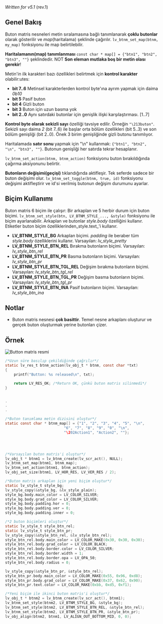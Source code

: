 _Written for v5.1_ (rev.1)

## Genel Bakış

Buton matris nesneleri metin sıralamasına bağlı tanımlanarak **çoklu butonlar** olarak gösterilir ve _map_(haritalama) şeklinde çağırılır. `lv_btnm_set_map(btnm, my_map)` fonksiyonu ile map belirtilebilir.

**Haritalamanın(map) tanımlanması** `const char * map[] = {"btn1", "btn2", "btn3", ""}` şeklindedir. NOT **Son eleman mutlaka boş bir metin olası gerekir**!

Metin'in ilk karakteri bazı özellikleri belirtmek için **kontrol karakter** olabilir:utes:

- **bit 7..6** Metinsel karakterlerden kontrol byte'ına ayrım yapmak için daima _0b10_
- **bit 5** Pasif buton
- **bit 4** Gizli buton
- **bit 3** Buton için uzun basma yok
- **bit 2..0** Aynı satırdaki butonlar için genişlik ilişki karşılaştırması. [1..7]

**Kontrol byte olarak sekizli sayı** özelliği tavsiye edilir. Örneğin `"\213buton"`. Sekizli sayı daima _2_ (bit 7..6) ile başlar orta bölüm özellikleri (bit 5..3) ve son bölüm genişliği (bit 2..0). Önek 3 birim genişliğinde gizli butonu tanımlıyor.

Haritalamada **satır sonu** yapmak için "\n" kullanmak: `{"btn1", "btn2", "\n", "btn3", ""}`. Butonun genişliği her satırda tekrar hesaplanır.

`lv_btnm_set_action(btnm, btnm_action)` fonksiyonu buton bırakıldığında çağırma aksiyonunu belirtir.

**Butonların değişimi(geçişi)** tıklandığında aktifleşir. Tek seferde sadece bir buton değişimi olur. `lv_btnm_set_toggle(btnm, true, id)` fonksiyonu değişimi aktifleştirir ve id'si verilmiş butonun değişim durumunu ayarlar.

## Biçim Kullanımı

Buton matris 6 biçim ile çalışır: Bir arkaplan ve 5 herbir durum için buton biçimi. `lv_btnm_set_style(btn, LV_BTNM_STYLE_..., &style)` fonksiyonu ile biçim ayarlanabilir. Arkaplan ve butonlar _style.body_ özelliğini kullanır. Etiketler buton biçim özelliklerinden_style.text_'i kullanır.

- **LV_BTNM_STYLE_BG** Arkaplan biçimi. _padding_ ile beraber tüm _style.body_ özelliklerini kullanır. Varsayılan: _lv_style_pretty_
- **LV_BTNM_STYLE_BTN_REL** Bırakma butonların biçimi. Varsayılan: _lv_style_btn_rel_
- **LV_BTNM_STYLE_BTN_PR** Basma butonların biçimi. Varsayılan: _lv_style_btn_pr_
- **LV_BTNM_STYLE_BTN_TGL_REL** Değişim bırakma butonların biçimi. Varsayılan: _lv_style_btn_tgl_rel_
- **LV_BTNM_STYLE_BTN_TGL_PR** Değişim basma butonların biçimi. Varsayılan: _lv_style_btn_tgl_pr_
- **LV_BTNM_STYLE_BTN_INA** Pasif butonların biçimi. Varsayılan: _lv_style_btn_ina_

## Notlar

- Buton matris nesnesi **çok basittir**. Temel nesne arkaplanı oluşturur ve gerçek buton oluşturmak yerine butonları çizer.

## Örnek
![Button matris resmi](http://docs.littlevgl.com/img/button-matrix-lv_btnm.png)
```c
/*Uzun süre basılıp çekildiğinde çağrılır*/
static lv_res_t btnm_action(lv_obj_t * btnm, const char *txt)
{
    printf("Button: %s released\n", txt);

    return LV_RES_OK; /*Return OK, çünkü buton matris silinmedi*/
}


.
.
.

/*Buton tanımlama metin dizisini oluştur*/
static const char * btnm_map[] = {"1", "2", "3", "4", "5", "\n",
                           "6", "7", "8", "9", "0", "\n",
                           "\202Action1", "Action2", ""};




/*Varsayılan buton matris'i oluştur*/
lv_obj_t * btnm1 = lv_btnm_create(lv_scr_act(), NULL);
lv_btnm_set_map(btnm1, btnm_map);
lv_btnm_set_action(btnm1, btnm_action);
lv_obj_set_size(btnm1, LV_HOR_RES, LV_VER_RES / 2);

/*Buton matris arkaplan için yeni biçim oluştur*/
static lv_style_t style_bg;
lv_style_copy(&style_bg, &lv_style_plain);
style_bg.body.main_color = LV_COLOR_SILVER;
style_bg.body.grad_color = LV_COLOR_SILVER;
style_bg.body.padding.hor = 0;
style_bg.body.padding.ver = 0;
style_bg.body.padding.inner = 0;

/*2 buton biçimleri oluştur*/
static lv_style_t style_btn_rel;
static lv_style_t style_btn_pr;
lv_style_copy(&style_btn_rel, &lv_style_btn_rel);
style_btn_rel.body.main_color = LV_COLOR_MAKE(0x30, 0x30, 0x30);
style_btn_rel.body.grad_color = LV_COLOR_BLACK;
style_btn_rel.body.border.color = LV_COLOR_SILVER;
style_btn_rel.body.border.width = 1;
style_btn_rel.body.border.opa = LV_OPA_50;
style_btn_rel.body.radius = 0;

lv_style_copy(&style_btn_pr, &style_btn_rel);
style_btn_pr.body.main_color = LV_COLOR_MAKE(0x55, 0x96, 0xd8);
style_btn_pr.body.grad_color = LV_COLOR_MAKE(0x37, 0x62, 0x90);
style_btn_pr.text.color = LV_COLOR_MAKE(0xbb, 0xd5, 0xf1);

/*Yeni biçim ile ikinci buton matris'i oluştur*/
lv_obj_t * btnm2 = lv_btnm_create(lv_scr_act(), btnm1);
lv_btnm_set_style(btnm2, LV_BTNM_STYLE_BG, &style_bg);
lv_btnm_set_style(btnm2, LV_BTNM_STYLE_BTN_REL, &style_btn_rel);
lv_btnm_set_style(btnm2, LV_BTNM_STYLE_BTN_PR, &style_btn_pr);
lv_obj_align(btnm2, btnm1, LV_ALIGN_OUT_BOTTOM_MID, 0, 0);
```
